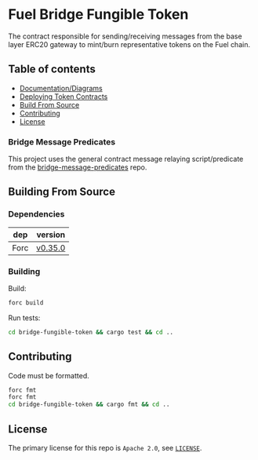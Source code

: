 # Fuel Bridge Fungible Token

The contract responsible for sending/receiving messages from the base layer ERC20 gateway to mint/burn representative tokens on the Fuel chain.

## Table of contents

- [Documentation/Diagrams](./docs/design_docs.md)
- [Deploying Token Contracts](./docs/deploy_docs.md)
- [Build From Source](#building_from_source)
- [Contributing](#contributing)
- [License](#license)

### Bridge Message Predicates

This project uses the general contract message relaying script/predicate from the [bridge-message-predicates](https://github.com/FuelLabs/bridge-message-predicates) repo.

## Building From Source

### Dependencies

| dep     | version                                                  |
| ------- | -------------------------------------------------------- |
| Forc    | [v0.35.0](https://fuellabs.github.io/sway/v0.35.0/introduction/installation.html) |

### Building

Build:

```sh
forc build
```

Run tests:

```sh
cd bridge-fungible-token && cargo test && cd ..
```

## Contributing

Code must be formatted.

```sh
forc fmt
forc fmt
cd bridge-fungible-token && cargo fmt && cd ..
```

## License

The primary license for this repo is `Apache 2.0`, see [`LICENSE`](./LICENSE).
